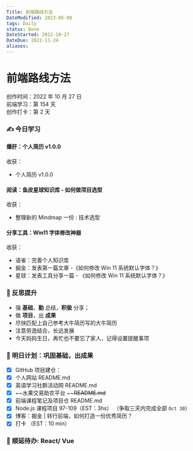 ```yaml
---
Title: 前端路线方法
DateModified: 2023-05-08
tags: Daily
status: Done
DateStarted: 2022-10-27
DateDue: 2022-11-24
aliases:
---
```


# 前端路线方法

创作时间：2022 年 10 月 27 日  
前端学习：第 154 天  
创作打卡：第 2 天

### ✍️ 今日学习

#### 爆肝：个人简历 v1.0.0

收获：

- 个人简历 v1.0.0

#### 阅读：鱼皮星球知识库 - 如何做项目选型

收获：

- 整理新的 Mindmap 一份 : 技术选型

#### 分享工具：Win11 字体修改神器

收获：

- 语雀：完善个人知识库
- 掘金：发表第一篇文章 -《如何修改 Win 11 系统默认字体？》
- 星球：发表工具分享一篇 - 《如何修改 Win 11 系统默认字体？》

### 🔖 反思提升

- 强 **基础**，**勤** 总结，**积极** 分享；
- 做 **项目**，出 **成果**
- 尽快匹配上自己参考大牛简历写的大牛简历
- 注意劳逸结合，长远发展
- 今天妈妈生日，再忙也不要忘了家人，记得设置提醒事项

### 🔖 明日计划：巩固基础，出成果

- [x] GitHub 项目建仓：
- [x] 个人网站 README.md
- [x] 英语学习社群活动网 README.md
- [x] ~~水果交易助农平台 ~~~~README.md~~
- [x] 前端课程笔记及项目仓 README.md
- [x] Node.js 课程项目 97-109（EST：3hs） （争取三天内完成全部 `Oct 30`）
- [x] 博客：掘金 | 转行前端，如何打造一份优秀简历？
- [x] 打卡 （EST：10 min）

### 🔖 顺延待办: React/ Vue
